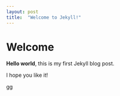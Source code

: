 ```yaml
---
layout: post
title:  "Welcome to Jekyll!"
---
```


# Welcome

**Hello world**, this is my first Jekyll blog post.

I hope you like it!

gg
